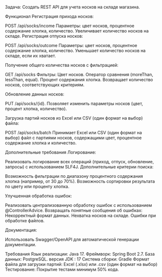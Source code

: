 Задача:
Создать REST API для учета носков на складе магазина.

Функционал
Регистрация прихода носков:

POST /api/socks/income
Параметры: цвет носков, процентное содержание хлопка, количество.
Увеличивает количество носков на складе.
Регистрация отпуска носков:

POST /api/socks/outcome
Параметры: цвет носков, процентное содержание хлопка, количество.
Уменьшает количество носков на складе, если их хватает.


Получение общего количества носков с фильтрацией:

GET /api/socks
Фильтры:
Цвет носков.
Оператор сравнения (moreThan, lessThan, equal).
Процент содержания хлопка.
Возвращает количество носков, соответствующих критериям.


Обновление данных носков:

PUT /api/socks/{id}.
Позволяет изменить параметры носков (цвет, процент хлопка, количество).

Загрузка партий носков из Excel или CSV (один формат на выбор) файла:

POST /api/socks/batch
Принимает Excel или CSV (один формат на выбор) файл с партиями носков, содержащими цвет, процентное содержание хлопка и количество.



Дополнительные требования
Логирование:

Реализовать логирование всех операций (приход, отпуск, обновление, запросы) с использованием SLF4J.
Дополнительные критерии поиска:

Возможность фильтрации по диапазону процентного содержания хлопка (например, от 30 до 70%).
Возможность сортировки результата по цвету или проценту хлопка.



Улучшенная обработка ошибок:

Реализовать централизованную обработку ошибок с использованием @ControllerAdvice.
Возвращать понятные сообщения об ошибках:
Некорректный формат данных.
Нехватка носков на складе.
Ошибки при обработке файлов.


Документация:

Использовать Swagger/OpenAPI для автоматической генерации документации.



Требования
Язык реализации: Java 17.
Фреймворк: Spring Boot 2.7.
База данных:  PostgreSQL.
версия JDK : 17
Система сборки: Gradle
Формат файла для загрузки партий: Excel (.xlsx) или .csv  (один формат на выбор)
Тестирование: Покрытие тестами минимум 50% кода.
